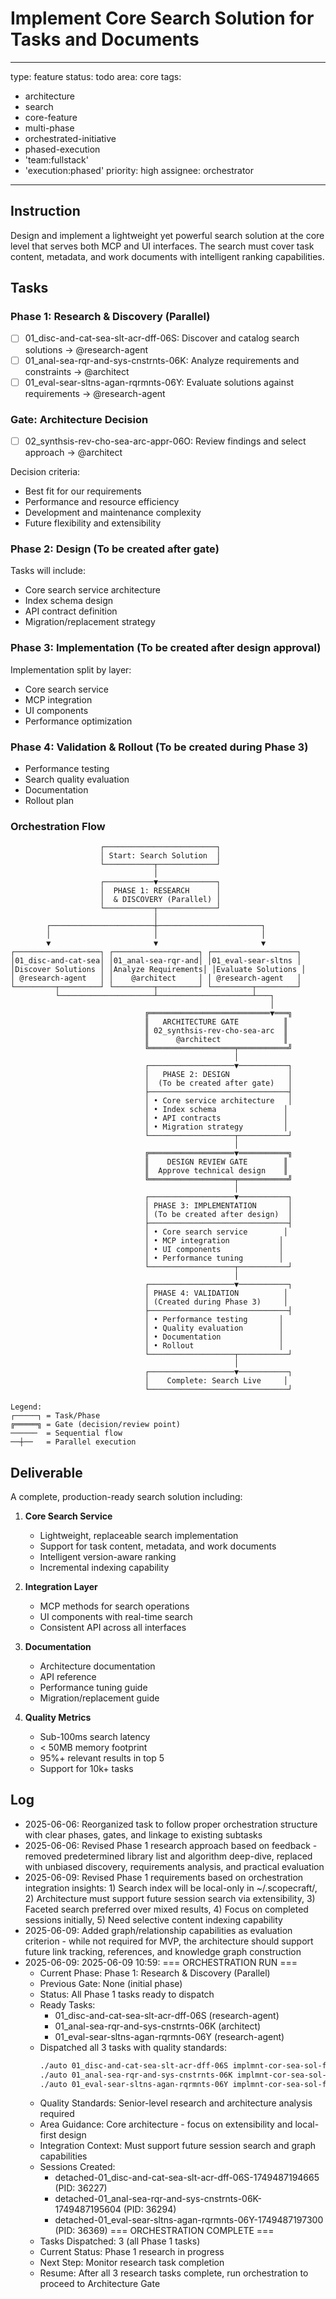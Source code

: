 # Implement Core Search Solution for Tasks and Documents

---
type: feature
status: todo
area: core
tags:
  - architecture
  - search
  - core-feature
  - multi-phase
  - orchestrated-initiative
  - phased-execution
  - 'team:fullstack'
  - 'execution:phased'
priority: high
assignee: orchestrator
---


## Instruction
Design and implement a lightweight yet powerful search solution at the core level that serves both MCP and UI interfaces. The search must cover task content, metadata, and work documents with intelligent ranking capabilities.

## Tasks
### Phase 1: Research & Discovery (Parallel)
- [ ] 01_disc-and-cat-sea-slt-acr-dff-06S: Discover and catalog search solutions → @research-agent
- [ ] 01_anal-sea-rqr-and-sys-cnstrnts-06K: Analyze requirements and constraints → @architect
- [ ] 01_eval-sear-sltns-agan-rqrmnts-06Y: Evaluate solutions against requirements → @research-agent

### Gate: Architecture Decision
- [ ] 02_synthsis-rev-cho-sea-arc-appr-06O: Review findings and select approach → @architect

Decision criteria:
- Best fit for our requirements
- Performance and resource efficiency
- Development and maintenance complexity
- Future flexibility and extensibility

### Phase 2: Design (To be created after gate)
Tasks will include:
- Core search service architecture
- Index schema design
- API contract definition
- Migration/replacement strategy

### Phase 3: Implementation (To be created after design approval)
Implementation split by layer:
- Core search service
- MCP integration
- UI components
- Performance optimization

### Phase 4: Validation & Rollout (To be created during Phase 3)
- Performance testing
- Search quality evaluation
- Documentation
- Rollout plan

### Orchestration Flow
```
                    ┌─────────────────────────┐
                    │ Start: Search Solution  │
                    └───────────┬─────────────┘
                                │
                    ┌───────────▼─────────────┐
                    │  PHASE 1: RESEARCH      │
                    │  & DISCOVERY (Parallel) │
                    └───────────┬─────────────┘
                                │
        ┌───────────────────────┼───────────────────────┐
        │                       │                       │
        ▼                       ▼                       ▼
┌───────────────────┐ ┌───────────────────┐ ┌───────────────────┐
│01_disc-and-cat-sea│ │01_anal-sea-rqr-and│ │01_eval-sear-sltns │
│Discover Solutions │ │Analyze Requirements│ │Evaluate Solutions │
│ @research-agent   │ │    @architect     │ │ @research-agent   │
└─────────┬─────────┘ └─────────┬─────────┘ └─────────┬─────────┘
          └─────────────────────┴─────────────────────┴───┐
                                                          │
                              ╔═══════════════════════════▼═══╗
                              ║   ARCHITECTURE GATE          ║
                              ║ 02_synthsis-rev-cho-sea-arc  ║
                              ║      @architect              ║
                              ╚═══════════════════╤═══════════╝
                                                  │
                              ┌───────────────────▼───────────┐
                              │   PHASE 2: DESIGN             │
                              │  (To be created after gate)   │
                              ├───────────────────────────────┤
                              │ • Core service architecture   │
                              │ • Index schema               │
                              │ • API contracts              │
                              │ • Migration strategy         │
                              └───────────────────┬───────────┘
                                                  │
                              ╔═══════════════════▼═══════════╗
                              ║    DESIGN REVIEW GATE        ║
                              ║  Approve technical design    ║
                              ╚═══════════════════╤═══════════╝
                                                  │
                              ┌───────────────────▼───────────┐
                              │ PHASE 3: IMPLEMENTATION       │
                              │ (To be created after design)  │
                              ├───────────────────────────────┤
                              │ • Core search service        │
                              │ • MCP integration           │
                              │ • UI components             │
                              │ • Performance tuning        │
                              └───────────────────┬───────────┘
                                                  │
                              ┌───────────────────▼───────────┐
                              │ PHASE 4: VALIDATION          │
                              │ (Created during Phase 3)     │
                              ├───────────────────────────────┤
                              │ • Performance testing       │
                              │ • Quality evaluation        │
                              │ • Documentation             │
                              │ • Rollout                   │
                              └───────────────────┬───────────┘
                                                  │
                              ┌───────────────────▼───────────┐
                              │    Complete: Search Live     │
                              └───────────────────────────────┘

Legend:
┌─────┐ = Task/Phase
╔═════╗ = Gate (decision/review point)
──────  = Sequential flow
──┼──   = Parallel execution
```

## Deliverable
A complete, production-ready search solution including:

1. **Core Search Service**
   - Lightweight, replaceable search implementation
   - Support for task content, metadata, and work documents
   - Intelligent version-aware ranking
   - Incremental indexing capability

2. **Integration Layer**
   - MCP methods for search operations
   - UI components with real-time search
   - Consistent API across all interfaces

3. **Documentation**
   - Architecture documentation
   - API reference
   - Performance tuning guide
   - Migration/replacement guide

4. **Quality Metrics**
   - Sub-100ms search latency
   - < 50MB memory footprint
   - 95%+ relevant results in top 5
   - Support for 10k+ tasks

## Log
- 2025-06-06: Reorganized task to follow proper orchestration structure with clear phases, gates, and linkage to existing subtasks
- 2025-06-06: Revised Phase 1 research approach based on feedback - removed predetermined library list and algorithm deep-dive, replaced with unbiased discovery, requirements analysis, and practical evaluation
- 2025-06-09: Revised Phase 1 requirements based on orchestration integration insights: 1) Search index will be local-only in ~/.scopecraft/, 2) Architecture must support future session search via extensibility, 3) Faceted search preferred over mixed results, 4) Focus on completed sessions initially, 5) Need selective content indexing capability
- 2025-06-09: Added graph/relationship capabilities as evaluation criterion - while not required for MVP, the architecture should support future link tracking, references, and knowledge graph construction
- 2025-06-09: 2025-06-09 10:59: === ORCHESTRATION RUN ===
  - Current Phase: Phase 1: Research & Discovery (Parallel)
  - Previous Gate: None (initial phase)
  - Status: All Phase 1 tasks ready to dispatch
  - Ready Tasks:
    - 01_disc-and-cat-sea-slt-acr-dff-06S (research-agent)
    - 01_anal-sea-rqr-and-sys-cnstrnts-06K (architect)
    - 01_eval-sear-sltns-agan-rqrmnts-06Y (research-agent)
  - Dispatched all 3 tasks with quality standards:
    ```bash
    ./auto 01_disc-and-cat-sea-slt-acr-dff-06S implmnt-cor-sea-sol-for-tas-06A
    ./auto 01_anal-sea-rqr-and-sys-cnstrnts-06K implmnt-cor-sea-sol-for-tas-06A  
    ./auto 01_eval-sear-sltns-agan-rqrmnts-06Y implmnt-cor-sea-sol-for-tas-06A
    ```
  - Quality Standards: Senior-level research and architecture analysis required
  - Area Guidance: Core architecture - focus on extensibility and local-first design
  - Integration Context: Must support future session search and graph capabilities
  - Sessions Created:
    - detached-01_disc-and-cat-sea-slt-acr-dff-06S-1749487194665 (PID: 36227)
    - detached-01_anal-sea-rqr-and-sys-cnstrnts-06K-1749487195604 (PID: 36294)
    - detached-01_eval-sear-sltns-agan-rqrmnts-06Y-1749487197300 (PID: 36369)
  === ORCHESTRATION COMPLETE ===
  - Tasks Dispatched: 3 (all Phase 1 tasks)
  - Current Status: Phase 1 research in progress
  - Next Step: Monitor research task completion
  - Resume: After all 3 research tasks complete, run orchestration to proceed to Architecture Gate
